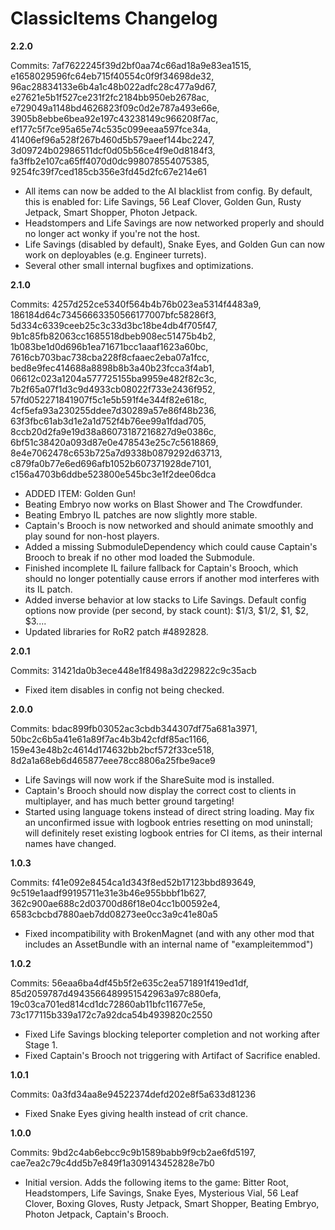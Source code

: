 ﻿# ClassicItems Changelog

**2.2.0**

Commits: 7af7622245f39d2bf0aa74c66ad18a9e83ea1515, e1658029596fc64eb715f40554c0f9f34698de32, 96ac28834133e6b4a1c48b022adfc28c477a9d67, e27621e5b1f527ce231f2fc2184bb950eb2678ac, e729049a1148bd4626823f09c0d2e787a493e66e, 3905b8ebbe6bea92e197c43238149c966208f7ac, ef177c5f7ce95a65e74c535c099eeaa597fce34a, 41406ef96a528f267b460d5b579aeef144bc2247, 3d09724b02986511dcf0d05b56ce4f9e0d8184f3, fa3ffb2e107ca65ff4070d0dc998078554075385, 9254fc39f7ced185cb356e3fd45d2fc67e214e61

- All items can now be added to the AI blacklist from config. By default, this is enabled for: Life Savings, 56 Leaf Clover, Golden Gun, Rusty Jetpack, Smart Shopper, Photon Jetpack.
- Headstompers and Life Savings are now networked properly and should no longer act wonky if you're not the host.
- Life Savings (disabled by default), Snake Eyes, and Golden Gun can now work on deployables (e.g. Engineer turrets).
- Several other small internal bugfixes and optimizations.

**2.1.0**

Commits: 4257d252ce5340f564b4b76b023ea5314f4483a9, 186184d64c73456663350566177007bfc58286f3, 5d334c6339ceeb25c3c33d3bc18be4db4f705f47, 9b1c85fb82063cc1685518dbeb908ec51475b4b2, 1b083be1d0d696b1ea71671bcc1aaaf1623a60bc, 7616cb703bac738cba228f8cfaaec2eba07a1fcc, bed8e9fec414688a8898b8b3a40b23fcca3f4ab1, 06612c023a1204a577725155ba9959e482f82c3c, 7b2f65a07f1d3c9d4933cb08022f733e2436f952, 57fd052271841907f5c1e5b591f4e344f82e618c, 4cf5efa93a230255ddee7d30289a57e86f48b236, 63f3fbc61ab3d1e2a1d752f4b76ee99a1fdad705, 8ccb20d2fa9e19d38a86073187216827d9e0386c, 6bf51c38420a093d87e0e478543e25c7c5618869, 8e4e7062478c653b725a7d9338b0879292d63713, c879fa0b77e6ed696afb1052b607371928de7101, c156a4703b6ddbe523800e545bc3e1f2dee06dca

- ADDED ITEM: Golden Gun!
- Beating Embryo now works on Blast Shower and The Crowdfunder.
- Beating Embryo IL patches are now slightly more stable.
- Captain's Brooch is now networked and should animate smoothly and play sound for non-host players.
- Added a missing SubmoduleDependency which could cause Captain's Brooch to break if no other mod loaded the Submodule.
- Finished incomplete IL failure fallback for Captain's Brooch, which should no longer potentially cause errors if another mod interferes with its IL patch.
- Added inverse behavior at low stacks to Life Savings. Default config options now provide (per second, by stack count): $1/3, $1/2, $1, $2, $3....
- Updated libraries for RoR2 patch #4892828.

**2.0.1**

Commits: 31421da0b3ece448e1f8498a3d229822c9c35acb

- Fixed item disables in config not being checked.

**2.0.0**

Commits: bdac899fb03052ac3cbdb344307df75a681a3971, 50bc2c6b5a41e61a89f7ac4b3b42cfdf85ac1166, 159e43e48b2c4614d174632bb2bcf572f33ce518, 8d2a1a68eb6d465877eee78cc8806a25fbe9ace9

- Life Savings will now work if the ShareSuite mod is installed.
- Captain's Brooch should now display the correct cost to clients in multiplayer, and has much better ground targeting!
- Started using language tokens instead of direct string loading. May fix an unconfirmed issue with logbook entries resetting on mod uninstall; will definitely reset existing logbook entries for CI items, as their internal names have changed.

**1.0.3**

Commits: f41e092e8454ca1d343f8ed52b17123bbd893649, 9c519e1aadf99195711e31e3b46e955bbbf1b627, 362c900ae688c2d03700d86f18e04cc1b00592e4, 6583cbcbd7880aeb7dd08273ee0cc3a9c41e80a5

- Fixed incompatibility with BrokenMagnet (and with any other mod that includes an AssetBundle with an internal name of "exampleitemmod")

**1.0.2**

Commits: 56eaa6ba4df45b5f2e635c2ea571891f419ed1df, 85d2059787d4943566489951542963a97c880efa, 19c03ca701ed814cd1dc72860ab11bfc11677e5e, 73c177115b339a172c7a92dca54b4939820c2550

- Fixed Life Savings blocking teleporter completion and not working after Stage 1.
- Fixed Captain's Brooch not triggering with Artifact of Sacrifice enabled.

**1.0.1**

Commits: 0a3fd34aa8e94522374defd202e8f5a633d81236

- Fixed Snake Eyes giving health instead of crit chance.

**1.0.0**

Commits: 9bd2c4ab6ebcc9c9b1589babb9f9cb2ae6fd5197, cae7ea2c79c4dd5b7e849f1a309143452828e7b0

- Initial version. Adds the following items to the game: Bitter Root, Headstompers, Life Savings, Snake Eyes, Mysterious Vial, 56 Leaf Clover, Boxing Gloves, Rusty Jetpack, Smart Shopper, Beating Embryo, Photon Jetpack, Captain's Brooch.